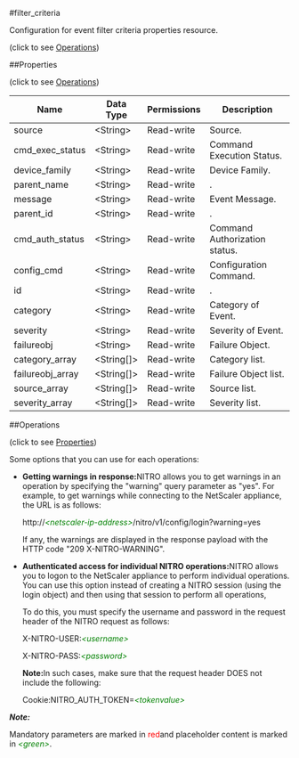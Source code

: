 #filter_criteria



Configuration for event filter criteria properties resource.

<span>(click to see [Operations](#operations))</span>



##Properties 

<span>(click to see [Operations](#operations))</span>





<table><thead><tr><th>Name</th><th>Data Type</th><th>Permissions</th><th>Description</th></tr></thead><tbody><tr><td>source</td><td>&lt;String></td><td>Read-write</td><td>Source.</td></tr><tr><td>cmd_exec_status</td><td>&lt;String></td><td>Read-write</td><td>Command Execution Status.</td></tr><tr><td>device_family</td><td>&lt;String></td><td>Read-write</td><td>Device Family.</td></tr><tr><td>parent_name</td><td>&lt;String></td><td>Read-write</td><td>.</td></tr><tr><td>message</td><td>&lt;String></td><td>Read-write</td><td>Event Message.</td></tr><tr><td>parent_id</td><td>&lt;String></td><td>Read-write</td><td>.</td></tr><tr><td>cmd_auth_status</td><td>&lt;String></td><td>Read-write</td><td>Command Authorization status.</td></tr><tr><td>config_cmd</td><td>&lt;String></td><td>Read-write</td><td>Configuration Command.</td></tr><tr><td>id</td><td>&lt;String></td><td>Read-write</td><td>.</td></tr><tr><td>category</td><td>&lt;String></td><td>Read-write</td><td>Category of Event.</td></tr><tr><td>severity</td><td>&lt;String></td><td>Read-write</td><td>Severity of Event.</td></tr><tr><td>failureobj</td><td>&lt;String></td><td>Read-write</td><td>Failure Object.</td></tr><tr><td>category_array</td><td>&lt;String[]></td><td>Read-write</td><td>Category list.</td></tr><tr><td>failureobj_array</td><td>&lt;String[]></td><td>Read-write</td><td>Failure Object list.</td></tr><tr><td>source_array</td><td>&lt;String[]></td><td>Read-write</td><td>Source list.</td></tr><tr><td>severity_array</td><td>&lt;String[]></td><td>Read-write</td><td>Severity list.</td></tr></tbody></table>

##Operations 

<span>(click to see [Properties](#properties))</span>





Some options that you can use for each operations:

<ul><li><p><b>Getting warnings in response:</b>NITRO allows you to get warnings in an operation by specifying the "warning" query parameter as "yes". For example, to get warnings while connecting to the NetScaler appliance, the URL is as follows:</p><p>http://<span style="color:green;font-style:italic;">&lt;netscaler-ip-address&gt;</span>/nitro/v1/config/login?warning=yes</p><p>If any, the warnings are displayed in the response payload with the HTTP code "209 X-NITRO-WARNING".</p></li><li><p><b>Authenticated access for individual NITRO operations:</b>NITRO allows you to logon to the NetScaler appliance to perform individual operations. You can use this option instead of creating a NITRO session (using the login object) and then using that session to perform all operations,</p><p>To do this, you must specify the username and password in the request header of the NITRO request as follows:</p><p>X-NITRO-USER:<span style="color:green;font-style:italic;">&lt;username&gt;</span></p><p>X-NITRO-PASS:<span style="color:green;font-style:italic;">&lt;password&gt;</span></p><p><b>Note:</b>In such cases, make sure that the request header DOES not include the following:</p><p>Cookie:NITRO_AUTH_TOKEN=<span style="color:green;font-style:italic;">&lt;tokenvalue&gt;</span></p></li></ul>







***Note:*** 

Mandatory parameters are marked in <span style="color:#FF0000;">red</span>and placeholder content is marked in <span style="color:green;font-style:italic">&lt;green&gt;</span>.




